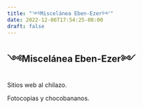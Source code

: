 ```yaml
---
title: "༺Miscelánea Eben-Ezer༻"
date: 2022-12-06T17:54:25-08:00
draft: false
---
```


## ༺Miscelánea Eben-Ezer༻
Sitios web al chilazo.

Fotocopias y chocobananos.
